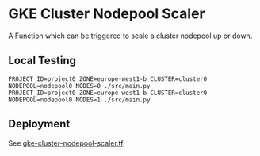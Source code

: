 # GKE Cluster Nodepool Scaler

A Function which can be triggered to scale a cluster nodepool up or down.

## Local Testing
```
PROJECT_ID=project0 ZONE=europe-west1-b CLUSTER=cluster0 NODEPOOL=nodepool0 NODES=0 ./src/main.py
PROJECT_ID=project0 ZONE=europe-west1-b CLUSTER=cluster0 NODEPOOL=nodepool0 NODES=1 ./src/main.py
```

## Deployment

See [gke-cluster-nodepool-scaler.tf](gke-cluster-nodepool-scaler.tf).
